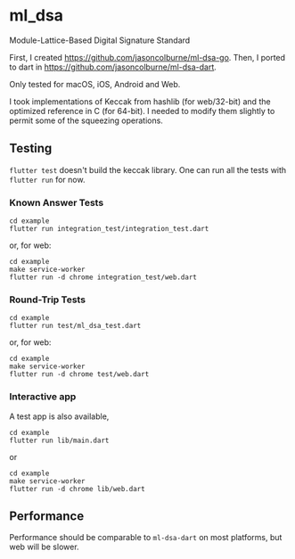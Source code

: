 # ml_dsa

Module-Lattice-Based Digital Signature Standard

First, I created https://github.com/jasoncolburne/ml-dsa-go.
Then, I ported to dart in https://github.com/jasoncolburne/ml-dsa-dart.

Only tested for macOS, iOS, Android and Web.

I took implementations of Keccak from hashlib (for web/32-bit) and the
optimized reference in C (for 64-bit). I needed to modify them slightly to permit
some of the squeezing operations.

## Testing

`flutter test` doesn't build the keccak library. One can run all the tests with
`flutter run` for now.


### Known Answer Tests

```
cd example
flutter run integration_test/integration_test.dart
```

or, for web:

```
cd example
make service-worker
flutter run -d chrome integration_test/web.dart
```

### Round-Trip Tests

```
cd example
flutter run test/ml_dsa_test.dart
```

or, for web:

```
cd example
make service-worker
flutter run -d chrome test/web.dart
```

### Interactive app

A test app is also available,

```
cd example
flutter run lib/main.dart
```

or 

```
cd example
make service-worker
flutter run -d chrome lib/web.dart
```

## Performance

Performance should be comparable to `ml-dsa-dart` on most platforms, but web will be
slower.
